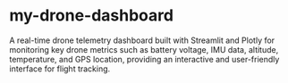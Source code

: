# my-drone-dashboard
A real-time drone telemetry dashboard built with Streamlit and Plotly for monitoring key drone metrics such as battery voltage, IMU data, altitude, temperature, and GPS location, providing an interactive and user-friendly interface for flight tracking.
